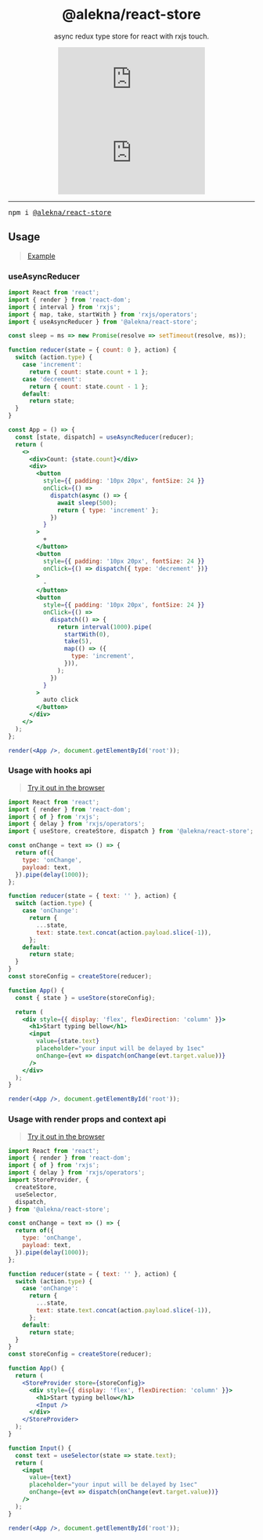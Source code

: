 <div align="center">
<h1>@alekna/react-store</h1>

<p>async redux type store for react with rxjs touch.</p>

<p style="text-align: center;">

[![size][size-badge]][unpkg-lib]
[![gzip size][gzip-badge]][unpkg-lib]

</p>
</div>
<hr />

<pre>npm i <a href="https://www.npmjs.com/package/@alekna/react-store">@alekna/react-store</a></pre>

## Usage

> [Example](https://codesandbox.io/s/aleknareact-store-hooks-8fgiw)

### useAsyncReducer

```jsx
import React from 'react';
import { render } from 'react-dom';
import { interval } from 'rxjs';
import { map, take, startWith } from 'rxjs/operators';
import { useAsyncReducer } from '@alekna/react-store';

const sleep = ms => new Promise(resolve => setTimeout(resolve, ms));

function reducer(state = { count: 0 }, action) {
  switch (action.type) {
    case 'increment':
      return { count: state.count + 1 };
    case 'decrement':
      return { count: state.count - 1 };
    default:
      return state;
  }
}

const App = () => {
  const [state, dispatch] = useAsyncReducer(reducer);
  return (
    <>
      <div>Count: {state.count}</div>
      <div>
        <button
          style={{ padding: '10px 20px', fontSize: 24 }}
          onClick={() =>
            dispatch(async () => {
              await sleep(500);
              return { type: 'increment' };
            })
          }
        >
          +
        </button>
        <button
          style={{ padding: '10px 20px', fontSize: 24 }}
          onClick={() => dispatch({ type: 'decrement' })}
        >
          -
        </button>
        <button
          style={{ padding: '10px 20px', fontSize: 24 }}
          onClick={() =>
            dispatch(() => {
              return interval(1000).pipe(
                startWith(0),
                take(5),
                map(() => ({
                  type: 'increment',
                })),
              );
            })
          }
        >
          auto click
        </button>
      </div>
    </>
  );
};

render(<App />, document.getElementById('root'));
```

### Usage with hooks api

> [Try it out in the browser](https://codesandbox.io/s/aleknareact-store-hooks-754lm)

```jsx
import React from 'react';
import { render } from 'react-dom';
import { of } from 'rxjs';
import { delay } from 'rxjs/operators';
import { useStore, createStore, dispatch } from '@alekna/react-store';

const onChange = text => () => {
  return of({
    type: 'onChange',
    payload: text,
  }).pipe(delay(1000));
};

function reducer(state = { text: '' }, action) {
  switch (action.type) {
    case 'onChange':
      return {
        ...state,
        text: state.text.concat(action.payload.slice(-1)),
      };
    default:
      return state;
  }
}
const storeConfig = createStore(reducer);

function App() {
  const { state } = useStore(storeConfig);

  return (
    <div style={{ display: 'flex', flexDirection: 'column' }}>
      <h1>Start typing bellow</h1>
      <input
        value={state.text}
        placeholder="your input will be delayed by 1sec"
        onChange={evt => dispatch(onChange(evt.target.value))}
      />
    </div>
  );
}

render(<App />, document.getElementById('root'));
```

### Usage with render props and context api

> [Try it out in the browser](https://codesandbox.io/s/aleknareact-store-render-props-3dfcm)

```jsx
import React from 'react';
import { render } from 'react-dom';
import { of } from 'rxjs';
import { delay } from 'rxjs/operators';
import StoreProvider, {
  createStore,
  useSelector,
  dispatch,
} from '@alekna/react-store';

const onChange = text => () => {
  return of({
    type: 'onChange',
    payload: text,
  }).pipe(delay(1000));
};

function reducer(state = { text: '' }, action) {
  switch (action.type) {
    case 'onChange':
      return {
        ...state,
        text: state.text.concat(action.payload.slice(-1)),
      };
    default:
      return state;
  }
}
const storeConfig = createStore(reducer);

function App() {
  return (
    <StoreProvider store={storeConfig}>
      <div style={{ display: 'flex', flexDirection: 'column' }}>
        <h1>Start typing bellow</h1>
        <Input />
      </div>
    </StoreProvider>
  );
}

function Input() {
  const text = useSelector(state => state.text);
  return (
    <input
      value={text}
      placeholder="your input will be delayed by 1sec"
      onChange={evt => dispatch(onChange(evt.target.value))}
    />
  );
}

render(<App />, document.getElementById('root'));
```

[gzip-badge]: http://img.badgesize.io/https://unpkg.com/downshift/dist/downshift.umd.min.js?compression=gzip&label=gzip%20size&style=flat-square
[size-badge]: http://img.badgesize.io/https://unpkg.com/downshift/dist/downshift.umd.min.js?label=size&style=flat-square
[unpkg-lib]: https://unpkg.com/@alekna/react-store@1.0.5/lib
